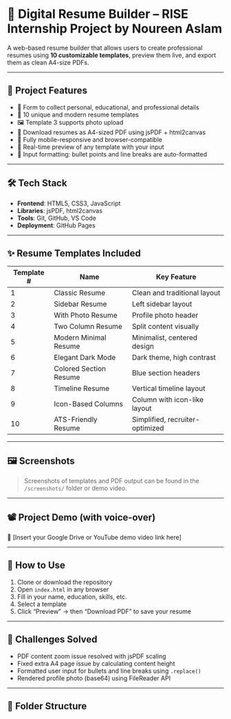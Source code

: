 ﻿# 💼 Digital Resume Builder – RISE Internship Project by Noureen Aslam

A web-based resume builder that allows users to create professional resumes using **10 customizable templates**, preview them live, and export them as clean A4-size PDFs.

---

## 📌 Project Features

- 📝 Form to collect personal, educational, and professional details
- 🎨 10 unique and modern resume templates
- 🖼️ Template 3 supports photo upload
- 🧾 Download resumes as A4-sized PDF using jsPDF + html2canvas
- 📱 Fully mobile-responsive and browser-compatible
- 🔁 Real-time preview of any template with your input
- 🧠 Input formatting: bullet points and line breaks are auto-formatted

---

## 🛠️ Tech Stack

- **Frontend**: HTML5, CSS3, JavaScript
- **Libraries**: jsPDF, html2canvas
- **Tools**: Git, GitHub, VS Code
- **Deployment**: GitHub Pages

---

## ✨ Resume Templates Included

| Template # | Name                      | Key Feature                          |
|------------|---------------------------|---------------------------------------|
| 1          | Classic Resume            | Clean and traditional layout          |
| 2          | Sidebar Resume            | Left sidebar layout                   |
| 3          | With Photo Resume         | Profile photo header                  |
| 4          | Two Column Resume         | Split content visually                |
| 5          | Modern Minimal Resume     | Minimalist, centered design           |
| 6          | Elegant Dark Mode         | Dark theme, high contrast             |
| 7          | Colored Section Resume    | Blue section headers                  |
| 8          | Timeline Resume           | Vertical timeline layout              |
| 9          | Icon-Based Columns        | Column with icon-like layout          |
| 10         | ATS-Friendly Resume       | Simplified, recruiter-optimized       |

---

## 🖼️ Screenshots

> Screenshots of templates and PDF output can be found in the `/screenshots/` folder or demo video.

---

## 📽️ Project Demo (with voice-over)

🎥 [Insert your Google Drive or YouTube demo video link here]

---

## 🧪 How to Use

1. Clone or download the repository
2. Open `index.html` in any browser
3. Fill in your name, education, skills, etc.
4. Select a template
5. Click “Preview” → then “Download PDF” to save your resume

---

## 🧠 Challenges Solved

- PDF content zoom issue resolved with jsPDF scaling
- Fixed extra A4 page issue by calculating content height
- Formatted user input for bullets and line breaks using `.replace()`
- Rendered profile photo (base64) using FileReader API

---

## 📂 Folder Structure


